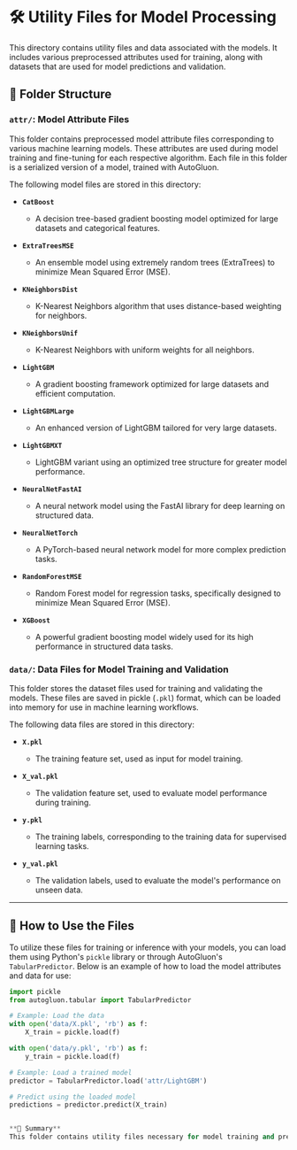 # 🛠️ Utility Files for Model Processing

This directory contains utility files and data associated with the models. It includes various preprocessed attributes used for training, along with datasets that are used for model predictions and validation.

## 📂 Folder Structure

### **`attr/`**: Model Attribute Files
This folder contains preprocessed model attribute files corresponding to various machine learning models. These attributes are used during model training and fine-tuning for each respective algorithm. Each file in this folder is a serialized version of a model, trained with AutoGluon.

The following model files are stored in this directory:

- **`CatBoost`**
  - A decision tree-based gradient boosting model optimized for large datasets and categorical features.
  
- **`ExtraTreesMSE`**
  - An ensemble model using extremely random trees (ExtraTrees) to minimize Mean Squared Error (MSE).
  
- **`KNeighborsDist`**
  - K-Nearest Neighbors algorithm that uses distance-based weighting for neighbors.
  
- **`KNeighborsUnif`**
  - K-Nearest Neighbors with uniform weights for all neighbors.
  
- **`LightGBM`**
  - A gradient boosting framework optimized for large datasets and efficient computation.

- **`LightGBMLarge`**
  - An enhanced version of LightGBM tailored for very large datasets.

- **`LightGBMXT`**
  - LightGBM variant using an optimized tree structure for greater model performance.

- **`NeuralNetFastAI`**
  - A neural network model using the FastAI library for deep learning on structured data.
  
- **`NeuralNetTorch`**
  - A PyTorch-based neural network model for more complex prediction tasks.
  
- **`RandomForestMSE`**
  - Random Forest model for regression tasks, specifically designed to minimize Mean Squared Error (MSE).
  
- **`XGBoost`**
  - A powerful gradient boosting model widely used for its high performance in structured data tasks.

### **`data/`**: Data Files for Model Training and Validation
This folder stores the dataset files used for training and validating the models. These files are saved in pickle (`.pkl`) format, which can be loaded into memory for use in machine learning workflows.

The following data files are stored in this directory:

- **`X.pkl`**
  - The training feature set, used as input for model training.
  
- **`X_val.pkl`**
  - The validation feature set, used to evaluate model performance during training.
  
- **`y.pkl`**
  - The training labels, corresponding to the training data for supervised learning tasks.
  
- **`y_val.pkl`**
  - The validation labels, used to evaluate the model's performance on unseen data.

---

## 🚀 How to Use the Files

To utilize these files for training or inference with your models, you can load them using Python's `pickle` library or through AutoGluon's `TabularPredictor`. Below is an example of how to load the model attributes and data for use:

```python
import pickle
from autogluon.tabular import TabularPredictor

# Example: Load the data
with open('data/X.pkl', 'rb') as f:
    X_train = pickle.load(f)

with open('data/y.pkl', 'rb') as f:
    y_train = pickle.load(f)

# Example: Load a trained model
predictor = TabularPredictor.load('attr/LightGBM')

# Predict using the loaded model
predictions = predictor.predict(X_train)


**📌 Summary**
This folder contains utility files necessary for model training and prediction. It includes model attributes (attr/) used for different machine learning algorithms and data files (data/) used for training and validation. These files are essential to the functionality of your Smart Budget Allocation System and related tasks. Ensure that all the files are correctly loaded before performing any prediction or model evaluation.
